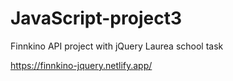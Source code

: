 # JavaScript-project3
Finnkino API project with jQuery
Laurea school task

https://finnkino-jquery.netlify.app/

